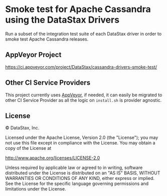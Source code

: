 # Smoke test for Apache Cassandra using the DataStax Drivers

Run a subset of the integration test suite of each DataStax driver in order to smoke test Apache Cassandra releases.

## AppVeyor Project

https://ci.appveyor.com/project/DataStax/cassandra-drivers-smoke-test/

## Other CI Service Providers

This project currently uses [AppVeyor](https://www.appveyor.com/), if needed, it can easily be migrated to other CI
 Service Provider as all the logic on `install.sh` is provider agnostic.

## License

© DataStax, Inc.

Licensed under the Apache License, Version 2.0 (the "License"); you may not use this file except in compliance with the License. You may obtain a copy of the License at

http://www.apache.org/licenses/LICENSE-2.0

Unless required by applicable law or agreed to in writing, software distributed under the License is distributed on an "AS IS" BASIS, WITHOUT WARRANTIES OR CONDITIONS OF ANY KIND, either express or implied. See the License for the specific language governing permissions and limitations under the License.
